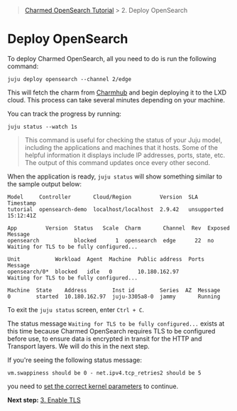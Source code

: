 > [Charmed OpenSearch Tutorial](/t/9722) >  2. Deploy OpenSearch

# Deploy OpenSearch

To deploy Charmed OpenSearch, all you need to do is run the following command:

```shell
juju deploy opensearch --channel 2/edge
```

This will fetch the charm from [Charmhub](https://charmhub.io/opensearch?channel=edge) and begin deploying it to the LXD cloud. This process can take several minutes depending on your machine. 

You can track the progress by running:

```shell
juju status --watch 1s
```

>This command is useful for checking the status of your Juju model, including the applications and machines that it hosts. Some of the helpful information it displays include IP addresses, ports, state, etc. The output of this command updates once every other second. 

When the application is ready, `juju status` will show something similar to the sample output below: 

```shell
Model     Controller       Cloud/Region         Version  SLA          Timestamp
tutorial  opensearch-demo  localhost/localhost  2.9.42   unsupported  15:12:41Z

App         Version  Status   Scale  Charm       Channel  Rev  Exposed  Message
opensearch           blocked      1  opensearch  edge      22  no       Waiting for TLS to be fully configured...

Unit           Workload  Agent  Machine  Public address  Ports  Message
opensearch/0*  blocked   idle   0        10.180.162.97          Waiting for TLS to be fully configured...

Machine  State    Address        Inst id        Series  AZ  Message
0        started  10.180.162.97  juju-3305a8-0  jammy       Running
```

To exit the `juju status` screen, enter `Ctrl + C`.

The status message `Waiting for TLS to be fully configured...` exists at this time because Charmed OpenSearch requires TLS to be configured before use, to ensure data is encrypted in transit for the HTTP and Transport layers. We will do this in the next step.

If you're seeing the following status message:
```shell
vm.swappiness should be 0 - net.ipv4.tcp_retries2 should be 5
```
you need to [set the correct kernel parameters](/t/9724) to continue.


**Next step:** [3. Enable TLS](/t/9718)
